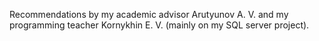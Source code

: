 Recommendations by my academic advisor Arutyunov A. V. and my programming 
teacher Kornykhin E. V. (mainly on my SQL server project).